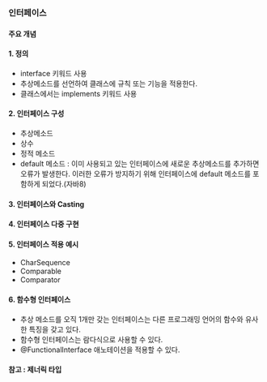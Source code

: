 ### 인터페이스

#### 주요 개념

#### 1. 정의

 * interface 키워드 사용
 * 추상메소드를 선언하여 클래스에 규칙 또는 기능을 적용한다.
 * 클래스에서는 implements 키워드 사용
 
#### 2. 인터페이스 구성
 * 추상메소드
 * 상수
 * 정적 메소드
 * default 메소드 : 이미 사용되고 있는 인터페이스에 새로운 추상메소드를 추가하면 오류가 발생한다. 이러한 오류가 방지하기 위해 인터페이스에 default 메소드를 포함하게 되었다.(자바8)

#### 3. 인터페이스와 Casting
#### 4. 인터페이스 다중 구현
#### 5. 인터페이스 적용 예시
 * CharSequence
 * Comparable
 * Comparator 
#### 6. 함수형 인터페이스
 * 추상 메소드를 오직 1개만 갖는 인터페이스는 다른 프로그래밍 언어의 함수와 유사한 특징을 갖고 있다. 
 * 함수형 인터페이스는 람다식으로 사용할 수 있다.
 * @FunctionalInterface 애노테이션을 적용할 수 있다.

#### 참고 : 제너릭 타입